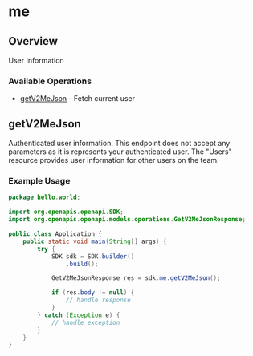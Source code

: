 # me

## Overview

User Information

### Available Operations

* [getV2MeJson](#getv2mejson) - Fetch current user

## getV2MeJson

Authenticated user information. This endpoint does not accept any parameters as it is
represents your authenticated user. The "Users" resource provides user information
for other users on the team.


### Example Usage

```java
package hello.world;

import org.openapis.openapi.SDK;
import org.openapis.openapi.models.operations.GetV2MeJsonResponse;

public class Application {
    public static void main(String[] args) {
        try {
            SDK sdk = SDK.builder()
                .build();

            GetV2MeJsonResponse res = sdk.me.getV2MeJson();

            if (res.body != null) {
                // handle response
            }
        } catch (Exception e) {
            // handle exception
        }
    }
}
```
